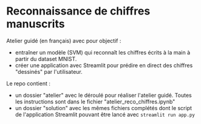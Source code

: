 # Reconnaissance de chiffres manuscrits

Atelier guidé (en français) avec pour objectif :
* entraîner un modèle (SVM) qui reconnaît les chiffres écrits à la main à partir du dataset MNIST. 
* créer une application avec Streamlit pour prédire en direct des chiffres "dessinés" par l'utilisateur.

Le repo contient : 
* un dossier "atelier" avec le déroulé pour réaliser l'atelier guidé. Toutes les instructions sont dans le fichier "atelier_reco_chiffres.ipynb"
* un dossier "solution" avec les mêmes fichiers complétés dont le script de l'application Streamlit pouvant être lancé avec `streamlit run app.py`
